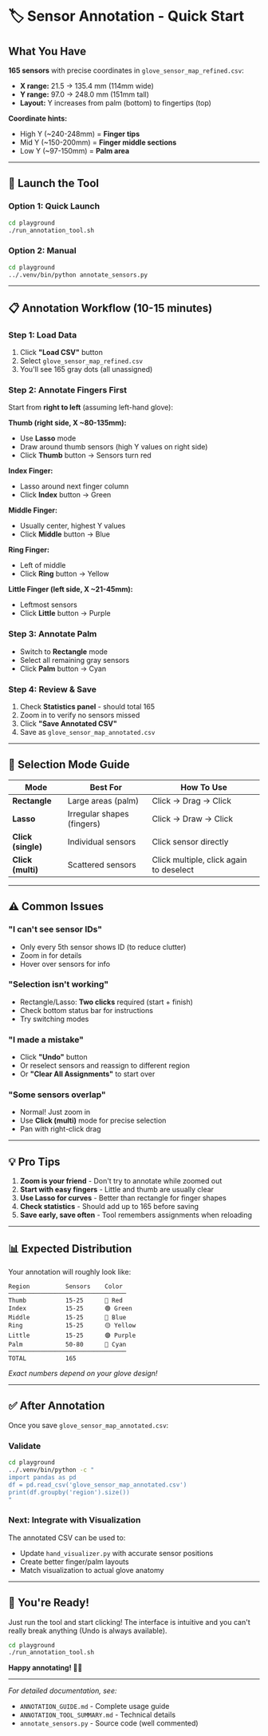 # 🏷️ Sensor Annotation - Quick Start

## What You Have

**165 sensors** with precise coordinates in `glove_sensor_map_refined.csv`:
- **X range:** 21.5 → 135.4 mm (114mm wide)
- **Y range:** 97.0 → 248.0 mm (151mm tall)
- **Layout:** Y increases from palm (bottom) to fingertips (top)

**Coordinate hints:**
- High Y (~240-248mm) = **Finger tips**
- Mid Y (~150-200mm) = **Finger middle sections**  
- Low Y (~97-150mm) = **Palm area**

---

## 🚀 Launch the Tool

### Option 1: Quick Launch
```bash
cd playground
./run_annotation_tool.sh
```

### Option 2: Manual
```bash
cd playground
../.venv/bin/python annotate_sensors.py
```

---

## 📋 Annotation Workflow (10-15 minutes)

### Step 1: Load Data
1. Click **"Load CSV"** button
2. Select `glove_sensor_map_refined.csv`
3. You'll see 165 gray dots (all unassigned)

### Step 2: Annotate Fingers First
Start from **right to left** (assuming left-hand glove):

**Thumb (right side, X ~80-135mm):**
- Use **Lasso** mode
- Draw around thumb sensors (high Y values on right side)
- Click **Thumb** button → Sensors turn red

**Index Finger:**
- Lasso around next finger column
- Click **Index** button → Green

**Middle Finger:**
- Usually center, highest Y values
- Click **Middle** button → Blue

**Ring Finger:**
- Left of middle
- Click **Ring** button → Yellow

**Little Finger (left side, X ~21-45mm):**
- Leftmost sensors
- Click **Little** button → Purple

### Step 3: Annotate Palm
- Switch to **Rectangle** mode
- Select all remaining gray sensors
- Click **Palm** button → Cyan

### Step 4: Review & Save
1. Check **Statistics panel** - should total 165
2. Zoom in to verify no sensors missed
3. Click **"Save Annotated CSV"**
4. Save as `glove_sensor_map_annotated.csv`

---

## 🎨 Selection Mode Guide

| Mode | Best For | How To Use |
|------|----------|------------|
| **Rectangle** | Large areas (palm) | Click → Drag → Click |
| **Lasso** | Irregular shapes (fingers) | Click → Draw → Click |
| **Click (single)** | Individual sensors | Click sensor directly |
| **Click (multi)** | Scattered sensors | Click multiple, click again to deselect |

---

## ⚠️ Common Issues

### "I can't see sensor IDs"
- Only every 5th sensor shows ID (to reduce clutter)
- Zoom in for details
- Hover over sensors for info

### "Selection isn't working"
- Rectangle/Lasso: **Two clicks** required (start + finish)
- Check bottom status bar for instructions
- Try switching modes

### "I made a mistake"
- Click **"Undo"** button
- Or reselect sensors and reassign to different region
- Or **"Clear All Assignments"** to start over

### "Some sensors overlap"
- Normal! Just zoom in
- Use **Click (multi)** mode for precise selection
- Pan with right-click drag

---

## 💡 Pro Tips

1. **Zoom is your friend** - Don't try to annotate while zoomed out
2. **Start with easy fingers** - Little and thumb are usually clear
3. **Use Lasso for curves** - Better than rectangle for finger shapes
4. **Check statistics** - Should add up to 165 before saving
5. **Save early, save often** - Tool remembers assignments when reloading

---

## 📊 Expected Distribution

Your annotation will roughly look like:

```
Region          Sensors    Color
─────────────────────────────────
Thumb           15-25      🔴 Red
Index           15-25      🟢 Green
Middle          15-25      🔵 Blue
Ring            15-25      🟡 Yellow
Little          15-25      🟣 Purple
Palm            50-80      🔵 Cyan
─────────────────────────────────
TOTAL           165        
```

*Exact numbers depend on your glove design!*

---

## ✅ After Annotation

Once you save `glove_sensor_map_annotated.csv`:

### Validate
```bash
cd playground
../.venv/bin/python -c "
import pandas as pd
df = pd.read_csv('glove_sensor_map_annotated.csv')
print(df.groupby('region').size())
"
```

### Next: Integrate with Visualization
The annotated CSV can be used to:
- Update `hand_visualizer.py` with accurate sensor positions
- Create better finger/palm layouts
- Match visualization to actual glove anatomy

---

## 🎯 You're Ready!

Just run the tool and start clicking! The interface is intuitive and you can't really break anything (Undo is always available).

```bash
cd playground
./run_annotation_tool.sh
```

**Happy annotating! 🧤✨**

---

*For detailed documentation, see:*
- `ANNOTATION_GUIDE.md` - Complete usage guide
- `ANNOTATION_TOOL_SUMMARY.md` - Technical details
- `annotate_sensors.py` - Source code (well commented)

